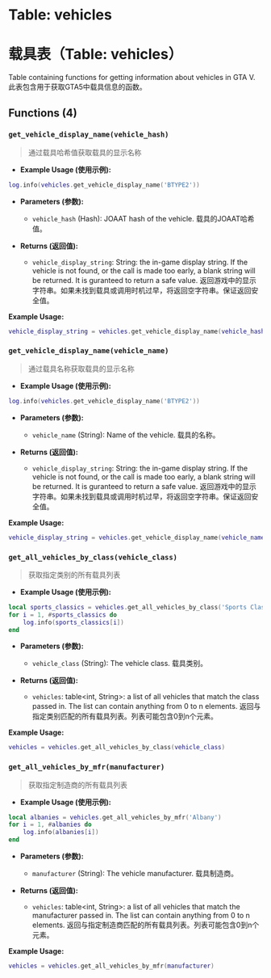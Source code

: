# Table: vehicles

# 载具表（Table: vehicles）
Table containing functions for getting information about vehicles in GTA V.
此表包含用于获取GTA5中载具信息的函数。

## Functions (4)

### `get_vehicle_display_name(vehicle_hash)`

> 通过载具哈希值获取载具的显示名称

- **Example Usage (使用示例):**
```lua
log.info(vehicles.get_vehicle_display_name('BTYPE2'))
```

- **Parameters (参数):**
  - `vehicle_hash` (Hash): JOAAT hash of the vehicle.
    载具的JOAAT哈希值。

- **Returns (返回值):**
  - `vehicle_display_string`: String: the in-game display string. If the vehicle is not found, or the call is made too early, a blank string will be returned. It is guranteed to return a safe value.
    返回游戏中的显示字符串。如果未找到载具或调用时机过早，将返回空字符串。保证返回安全值。

**Example Usage:**
```lua
vehicle_display_string = vehicles.get_vehicle_display_name(vehicle_hash)
```

### `get_vehicle_display_name(vehicle_name)`

> 通过载具名称获取载具的显示名称

- **Example Usage (使用示例):**
```lua
log.info(vehicles.get_vehicle_display_name('BTYPE2'))
```

- **Parameters (参数):**
  - `vehicle_name` (String): Name of the vehicle.
    载具的名称。

- **Returns (返回值):**
  - `vehicle_display_string`: String: the in-game display string. If the vehicle is not found, or the call is made too early, a blank string will be returned. It is guranteed to return a safe value.
    返回游戏中的显示字符串。如果未找到载具或调用时机过早，将返回空字符串。保证返回安全值。

**Example Usage:**
```lua
vehicle_display_string = vehicles.get_vehicle_display_name(vehicle_name)
```

### `get_all_vehicles_by_class(vehicle_class)`

> 获取指定类别的所有载具列表

- **Example Usage (使用示例):**
```lua
local sports_classics = vehicles.get_all_vehicles_by_class('Sports Classics')
for i = 1, #sports_classics do
    log.info(sports_classics[i])
end
```

- **Parameters (参数):**
  - `vehicle_class` (String): The vehicle class.
    载具类别。

- **Returns (返回值):**
  - `vehicles`: table<int, String>: a list of all vehicles that match the class passed in. The list can contain anything from 0 to n elements.
    返回与指定类别匹配的所有载具列表。列表可能包含0到n个元素。

**Example Usage:**
```lua
vehicles = vehicles.get_all_vehicles_by_class(vehicle_class)
```

### `get_all_vehicles_by_mfr(manufacturer)`

> 获取指定制造商的所有载具列表

- **Example Usage (使用示例):**
```lua
local albanies = vehicles.get_all_vehicles_by_mfr('Albany')
for i = 1, #albanies do
    log.info(albanies[i])
end
```

- **Parameters (参数):**
  - `manufacturer` (String): The vehicle manufacturer.
    载具制造商。

- **Returns (返回值):**
  - `vehicles`: table<int, String>: a list of all vehicles that match the manufacturer passed in. The list can contain anything from 0 to n elements.
    返回与指定制造商匹配的所有载具列表。列表可能包含0到n个元素。

**Example Usage:**
```lua
vehicles = vehicles.get_all_vehicles_by_mfr(manufacturer)
```


